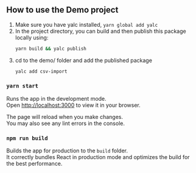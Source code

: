 ## How to use the Demo project

1. Make sure you have yalc installed, `yarn global add yalc`
2. In the project directory, you can build and then publish this package locally using:
    ``` bash
    yarn build && yalc publish
    ```
3. cd to the demo/ folder and add the published package
    ``` bash
    yalc add csv-import
    ```


### `yarn start`

Runs the app in the development mode.\
Open [http://localhost:3000](http://localhost:3000) to view it in your browser.

The page will reload when you make changes.\
You may also see any lint errors in the console.


### `npm run build`

Builds the app for production to the `build` folder.\
It correctly bundles React in production mode and optimizes the build for the best performance.
